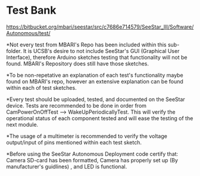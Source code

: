 # Test Bank 
https://bitbucket.org/mbari/seestar/src/c7686e714579/SeeStar_III/Software/Autonomous/test/

*Not every test from MBARI's Repo has been included within this sub-folder. It is UCSB's desire to not include SeeStar's GUI (Graphical User Interface), therefore Arduino sketches testing that functionality will not be found. MBARI's Repository does still have those sketches. 

*To be non-repetative an explanation of each test's functionality maybe found on MBARI's repo, however an extensive explanation can be found within each of test sketches.

*Every test should be uploaded, tested, and documented on the SeeStar device. Tests are recommended to be done in order from CamPowerOnOffTest --> WakeUpPeriodicallyTest. This will verify the operational status of each component tested and will ease the testing of the next module.

*The usage of a multimeter is recommended to verify the voltage output/input of pins mentioned within each test sketch.

*Before using the SeeStar Autonomous Deployment code certify that: Camera SD-card has been formatted, Camera has properly set up (By manufacturer's guidlines) , and LED is functional.
